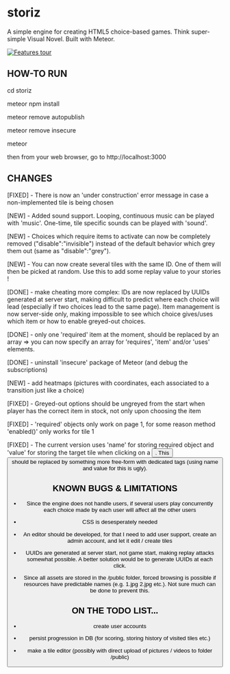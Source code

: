 # storiz
A simple engine for creating HTML5 choice-based games. Think super-simple Visual Novel. Built with Meteor.

[![Features tour](https://img.youtube.com/vi/7i0tOzKHSlw/0.jpg)](https://www.youtube.com/watch?v=7i0tOzKHSlw)

## HOW-TO RUN

cd storiz

meteor npm install

meteor remove autopublish

meteor remove insecure

meteor

then from your web browser, go to http://localhost:3000

## CHANGES

[FIXED] - There is now an 'under construction' error message in case a non-implemented tile is being chosen

[NEW] - Added sound support. Looping, continuous music can be played with 'music'. One-time, tile specific sounds can be played with 'sound'.

[NEW] - Choices which require items to activate can now be completely removed ("disable":"invisible") instead of the default behavior which grey them out (same as "disable":"grey").

[NEW] - You can now create several tiles with the same ID. One of them will then be picked at random. Use this to add some replay value to your stories !

[DONE] - make cheating more complex: IDs are now replaced by UUIDs generated at server start, making difficult to predict where each choice will lead (especially if two choices lead to the same page). Item management is now server-side only, making impossible to see which choice gives/uses which item or how to enable greyed-out choices.

[DONE] - only one 'required' item at the moment, should be replaced by an array => you can now specify an array for 'requires', 'item' and/or 'uses' elements.

[DONE] - uninstall 'insecure' package of Meteor (and debug the subscriptions)

[NEW] - add heatmaps (pictures with coordinates, each associated to a transition just like a choice)

[FIXED] - Greyed-out options should be ungreyed from the start when player has the correct item in stock, not only upon choosing the item

[FIXED] - 'required' objects only work on page 1, for some reason method 'enabled()' only works for tile 1

[FIXED] - The current version uses 'name' for storing required object and 'value' for storing the target tile when clicking on a <button>. This <button> should be replaced by something more free-form with dedicated tags (using name and value for this is ugly).

## KNOWN BUGS & LIMITATIONS

- Since the engine does not handle users, if several users play concurrently each choice made by each user will affect all the other users

- CSS is desesperately needed

- An editor should be developed, for that I need to add user support, create an admin account, and let it edit / create tiles

- UUIDs are generated at server start, not game start, making replay attacks somewhat possible. A better solution would be to generate UUIDs at each click.

- Since all assets are stored in the /public folder, forced browsing is possible if resources have predictable names (e.g. 1.jpg 2.jpg etc.). Not sure much can be done to prevent this.

## ON THE TODO LIST...

- create user accounts

- persist progression in DB (for scoring, storing history of visited tiles etc.)

- make a tile editor (possibly with direct upload of pictures / videos to folder /public)

